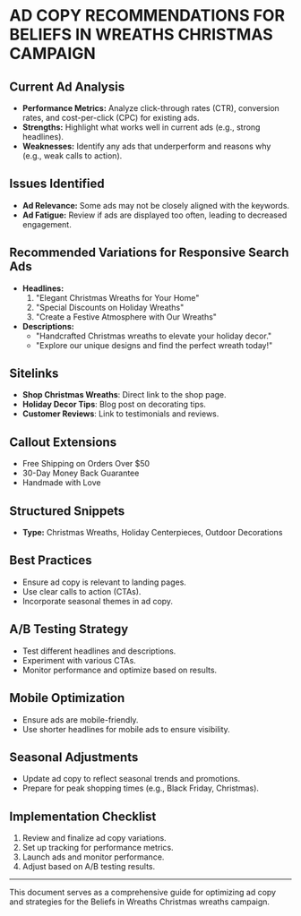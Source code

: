 # AD COPY RECOMMENDATIONS FOR BELIEFS IN WREATHS CHRISTMAS CAMPAIGN

## Current Ad Analysis
- **Performance Metrics:** Analyze click-through rates (CTR), conversion rates, and cost-per-click (CPC) for existing ads.
- **Strengths:** Highlight what works well in current ads (e.g., strong headlines).
- **Weaknesses:** Identify any ads that underperform and reasons why (e.g., weak calls to action).

## Issues Identified
- **Ad Relevance:** Some ads may not be closely aligned with the keywords.
- **Ad Fatigue:** Review if ads are displayed too often, leading to decreased engagement.

## Recommended Variations for Responsive Search Ads
- **Headlines:**
  1. "Elegant Christmas Wreaths for Your Home"
  2. "Special Discounts on Holiday Wreaths"
  3. "Create a Festive Atmosphere with Our Wreaths"
- **Descriptions:**
  - "Handcrafted Christmas wreaths to elevate your holiday decor."
  - "Explore our unique designs and find the perfect wreath today!"

## Sitelinks
- **Shop Christmas Wreaths**: Direct link to the shop page.
- **Holiday Decor Tips**: Blog post on decorating tips.
- **Customer Reviews**: Link to testimonials and reviews.

## Callout Extensions
- Free Shipping on Orders Over $50
- 30-Day Money Back Guarantee
- Handmade with Love

## Structured Snippets
- **Type:** Christmas Wreaths, Holiday Centerpieces, Outdoor Decorations

## Best Practices
- Ensure ad copy is relevant to landing pages.
- Use clear calls to action (CTAs).
- Incorporate seasonal themes in ad copy.

## A/B Testing Strategy
- Test different headlines and descriptions.
- Experiment with various CTAs.
- Monitor performance and optimize based on results.

## Mobile Optimization
- Ensure ads are mobile-friendly.
- Use shorter headlines for mobile ads to ensure visibility.

## Seasonal Adjustments
- Update ad copy to reflect seasonal trends and promotions.
- Prepare for peak shopping times (e.g., Black Friday, Christmas).

## Implementation Checklist
1. Review and finalize ad copy variations.
2. Set up tracking for performance metrics.
3. Launch ads and monitor performance.
4. Adjust based on A/B testing results.

---
This document serves as a comprehensive guide for optimizing ad copy and strategies for the Beliefs in Wreaths Christmas wreaths campaign.